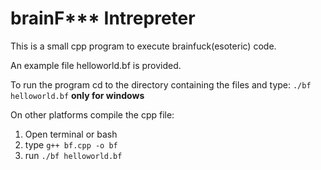 # brainF*** Intrepreter 
This is a small cpp program to execute brainfuck(esoteric) code.

An example file helloworld.bf is provided.

To run the program cd to the directory containing the files and type:
    ```./bf helloworld.bf``` **only for windows**

On other platforms compile the cpp file:
1. Open terminal or bash
2. type ```g++ bf.cpp -o bf```
3. run ```./bf helloworld.bf```